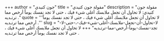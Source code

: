 +++
author = "جون كنيدي"
title = "مقولة جون كنيدي"
description = "مقولة جون كنيدي: لا تحاول أن تجعل ملابسك أغلى شيء فيك ، حتى لا تجد نفسك يوماً أرخص مما ترتـديه ."
quote = '''لا تحاول أن تجعل ملابسك أغلى شيء فيك ، حتى لا تجد نفسك يوماً أرخص مما ترتـديه .'''
slug = "لا-تحاول-أن-تجعل-ملابسك-أغلى-شيء-فيك-،-حتى-لا-تجد-نفسك-يوماً-أرخص-مما-ترتـديه"
+++
لا تحاول أن تجعل ملابسك أغلى شيء فيك ، حتى لا تجد نفسك يوماً أرخص مما ترتـديه .

